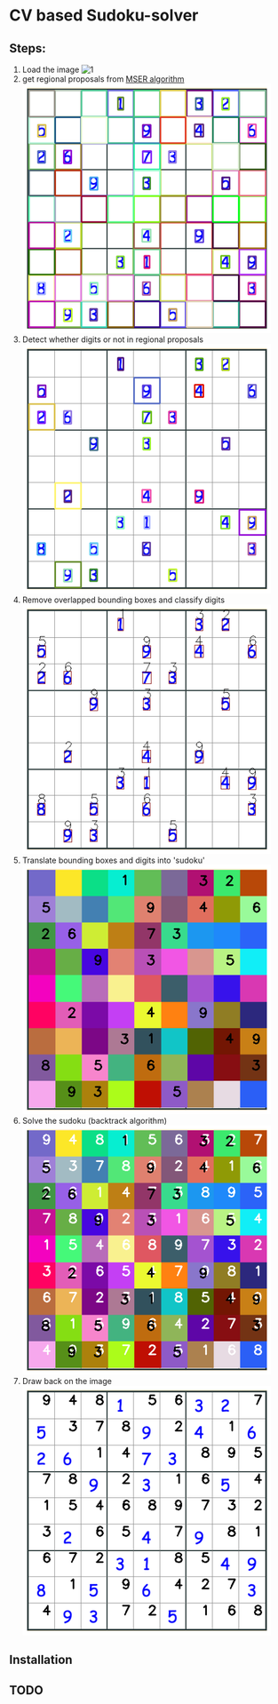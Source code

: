 # CV based Sudoku-solver

## Steps:
1. Load the image
![1](./asset/emp_png)  
2. get regional proposals from [MSER algorithm](https://en.wikipedia.org/wiki/Maximally_stable_extremal_regions)
![2](./asset/emp_2.png)
3. Detect whether digits or not in regional proposals
![3](./asset/emp_3.png)
4. Remove overlapped bounding boxes and classify digits
![4](./asset/emp_4.png)
5. Translate bounding boxes and digits into 'sudoku'
![5](./asset/emp_5.png)
6. Solve the sudoku (backtrack algorithm)
![6](./asset/emp_6.png)
7. Draw back on the image
![7](./asset/emp_7.png)

## Installation

## TODO
